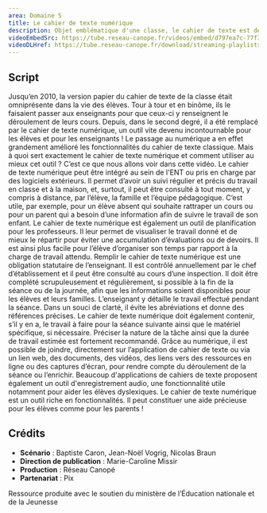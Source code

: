 ```yaml
---
area: Domaine 5
title: Le cahier de texte numérique
description: Objet emblématique d'une classe, le cahier de texte est désormais au format numérique. Ce format permet d'en faire un outil partagé et qui présente de nouvelles fonctionnalités. Plus de détails dans cette vidéo !
videoEmbedSrc: https://tube.reseau-canope.fr/videos/embed/d797ea7c-77f3-45fc-b47a-823cb63745b9
videoDLHref: https://tube.reseau-canope.fr/download/streaming-playlists/hls/videos/d797ea7c-77f3-45fc-b47a-823cb63745b9-1080-fragmented.mp4
---
```


## Script

Jusqu’en 2010, la version papier du cahier de texte de la classe était omniprésente dans la vie des élèves. Tour à tour et en binôme, ils le faisaient passer aux enseignants pour que ceux-ci y renseignent le déroulement de leurs cours.
Depuis, dans le second degré, il a été remplacé par le cahier de texte numérique, un outil vite devenu incontournable pour les élèves et pour les enseignants !
Le passage au numérique a en effet grandement amélioré les fonctionnalités du cahier de texte classique.
Mais à quoi sert exactement le cahier de texte numérique et comment utiliser au mieux cet outil ?
C’est ce que nous allons voir dans cette vidéo.
Le cahier de texte numérique peut être intégré au sein de l'ENT ou pris en charge par des logiciels extérieurs.
Il permet d’avoir un suivi régulier et précis du travail en classe et à la maison, et, surtout,
il peut être consulté à tout moment, y compris à distance, par l’élève, la famille et l’équipe pédagogique. C’est utile, par exemple, pour un élève absent qui souhaite rattraper un cours ou pour un parent qui a besoin d’une information afin de suivre le travail de son enfant.
Le cahier de texte numérique est également un outil de planification pour les professeurs.
Il leur permet de visualiser le travail donné et de mieux le répartir pour éviter une accumulation d’évaluations ou de devoirs. Il est ainsi plus facile pour l’élève d’organiser son temps par rapport à la charge de travail attendu. 
Remplir le cahier de texte numérique est une obligation statutaire de l’enseignant. Il est contrôlé annuellement par le chef d’établissement et il peut être consulté au cours d’une inspection. 
Il doit être complété scrupuleusement et régulièrement, si possible à la fin de la séance ou de la journée, afin que les informations soient disponibles pour les élèves et leurs familles.
L’enseignant y détaille le travail effectué pendant la séance. Dans un souci de clarté, il évite les abréviations et donne des références précises.
Le cahier de texte numérique doit également contenir, s’il y en a, le travail à faire pour la séance suivante ainsi que le matériel spécifique, si nécessaire. Préciser la nature de la tâche ainsi que la durée de travail estimée est fortement recommandé.
Grâce au numérique, il est possible de joindre, directement sur l’application de cahier de texte ou via un lien web, des documents, des vidéos, des liens vers des ressources en ligne ou des captures d’écran, pour rendre compte du déroulement de la séance ou l’enrichir.
Beaucoup d'applications de cahiers de texte proposent également un outil d'enregistrement audio, une fonctionnalité utile notamment pour aider les élèves dyslexiques.
Le cahier de texte numérique est un outil riche en fonctionnalités. Il peut constituer une aide précieuse pour les élèves comme pour les parents !

## Crédits

- **Scénario** : Baptiste Caron, Jean-Noël Vogrig, Nicolas Braun
- **Direction de publication** : Marie-Caroline Missir
- **Production** : Réseau Canopé
- **Partenariat** : Pix

Ressource produite avec le soutien du ministère de l’Éducation nationale et de la Jeunesse
